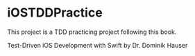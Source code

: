 # iOSTDDPractice

This project is a TDD practicing project following this book.

Test-Driven iOS Development with Swift
by Dr. Dominik Hauser
